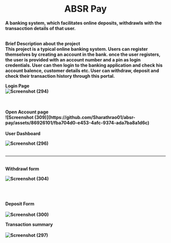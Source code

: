 

<div id="top"></div>

<h1 align="center"><strong> ABSR Pay </h1>



<!-- ABOUT THE PROJECT -->

A banking system, which facilitates online deposits, withdrawls with the transacction details of that user.
<br><br>
 
 <strong>Brief Description about the project
 <br>
This project is a typical online banking system. 
Users can register themselves by creating an account in the bank.
once the user registers, the user is provided with an account number and a pin as login credentials.
User can then login to the banking application and check his account balence, customer details etc.
User can withdraw, deposit and check their transaction history through this portal.
 <br>
 
<strong>Login Page
<br>
![Screenshot (294)](https://github.com/Sharathrao01/absr-pay/assets/86926101/3e4009e8-bf21-4806-b48f-48023dbacfd4)

<br>
<br>
<strong>Open Account page
<br>
![Screenshot (309)](https://github.com/Sharathrao01/absr-pay/assets/86926101/fba704d0-e453-4afc-9374-ada7ba8a1d6c)

<br>
<br>
<strong>User Dashboard
<br>
  
![Screenshot (296)](https://github.com/Sharathrao01/absr-pay/assets/86926101/e868cc7e-e739-4ae5-abbf-c7553ef8b8ee)
<br>
  <br>
  <hr>
  <br>
<strong>Withdrawl form
  
![Screenshot (304)](https://github.com/Sharathrao01/absr-pay/assets/86926101/e6abb901-14bc-4674-849e-a617d2457a62)

<br>
  <br>

  <strong>Deposit Form
<br>
<br>
![Screenshot (300)](https://github.com/Sharathrao01/absr-pay/assets/86926101/d8c5d2f0-7223-4b17-8a6b-d1cdc52beb00)

  <strong>Transaction summary
<br>
<br>
![Screenshot (297)](https://github.com/Sharathrao01/absr-pay/assets/86926101/d00b7a87-f263-47e1-9800-1c65522ddba3)

